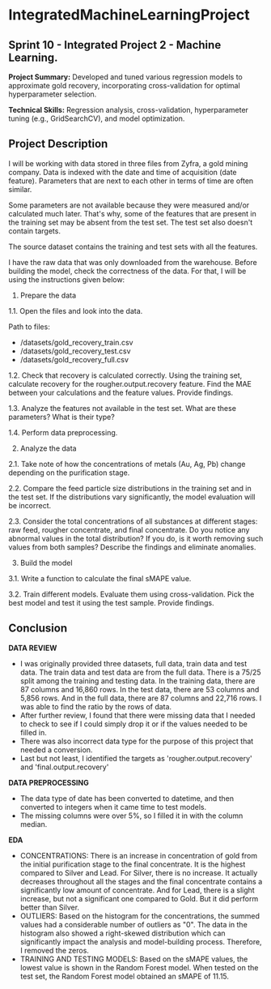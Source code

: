 # IntegratedMachineLearningProject
## Sprint 10 - Integrated Project 2 - Machine Learning. 

**Project Summary:** Developed and tuned various regression models to approximate gold recovery, incorporating cross-validation for optimal hyperparameter selection.

**Technical Skills:** Regression analysis, cross-validation, hyperparameter tuning (e.g., GridSearchCV), and model optimization.

## Project Description 

I will be working with data stored in three files from Zyfra, a gold mining company. Data is indexed with the date and time of acquisition (date feature). Parameters that are next to each other in terms of time are often similar.

Some parameters are not available because they were measured and/or calculated much later. That's why, some of the features that are present in the training set may be absent from the test set. The test set also doesn't contain targets.

The source dataset contains the training and test sets with all the features.

I have the raw data that was only downloaded from the warehouse. Before building the model, check the correctness of the data. For that, I will be using the instructions given below:
1. Prepare the data

1.1. Open the files and look into the data.

Path to files:

- /datasets/gold_recovery_train.csv
- /datasets/gold_recovery_test.csv
- /datasets/gold_recovery_full.csv

1.2. Check that recovery is calculated correctly. Using the training set, calculate recovery for the rougher.output.recovery feature. Find the MAE between your calculations and the feature values. Provide findings.

1.3. Analyze the features not available in the test set. What are these parameters? What is their type?

1.4. Perform data preprocessing.

2. Analyze the data

2.1. Take note of how the concentrations of metals (Au, Ag, Pb) change depending on the purification stage.

2.2. Compare the feed particle size distributions in the training set and in the test set. If the distributions vary significantly, the model evaluation will be incorrect.

2.3. Consider the total concentrations of all substances at different stages: raw feed, rougher concentrate, and final concentrate. Do you notice any abnormal values in the total distribution? If you do, is it worth removing such values from both samples? Describe the findings and eliminate anomalies. 

3. Build the model

3.1. Write a function to calculate the final sMAPE value.

3.2. Train different models. Evaluate them using cross-validation. Pick the best model and test it using the test sample. Provide findings.

## Conclusion

**DATA REVIEW**

- I was originally provided three datasets, full data, train data and test data. The train data and test data are from the full data. There is a 75/25 split among the training and testing data. In the training data, there are 87 columns and 16,860 rows. In the test data, there are 53 columns and 5,856 rows. And in the full data, there are 87 columns and 22,716 rows. I was able to find the ratio by the rows of data.
- After further review, I found that there were missing data that I needed to check to see if I could simply drop it or if the values needed to be filled in. 
- There was also incorrect data type for the purpose of this project that needed a conversion.
- Last but not least, I identified the targets as 'rougher.output.recovery' and 'final.output.recovery'

**DATA PREPROCESSING**

- The data type of date has been converted to datetime, and then converted to integers when it came time to test models.
- The missing columns were over 5%, so I filled it in with the column median. 

**EDA**

- CONCENTRATIONS: There is an increase in concentration of gold from the initial purification stage to the final concentrate. It is the highest compared to Silver and Lead. For Silver, there is no increase. It actually decreases throughout all the stages and the final concentrate contains a significantly low amount of concentrate. And for Lead, there is a slight increase, but not a significant one compared to Gold. But it did perform better than Silver.
- OUTLIERS: Based on the histogram for the concentrations, the summed values had a considerable number of outliers as "0". The data in the histogram also showed a right-skewed distribution which can significantly impact the analysis and model-building process. Therefore, I removed the zeros. 
- TRAINING AND TESTING MODELS: Based on the sMAPE values, the lowest value is shown in the Random Forest model. When tested on the test set, the Random Forest model obtained an sMAPE of 11.15.
